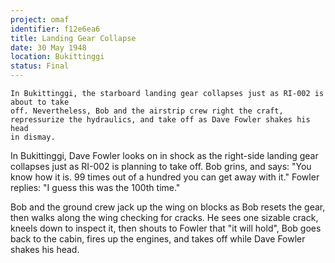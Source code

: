 ```yaml
---
project: omaf
identifier: f12e6ea6
title: Landing Gear Collapse
date: 30 May 1948 
location: Bukittinggi
status: Final
---
```


``` synopsis
In Bukittinggi, the starboard landing gear collapses just as RI-002 is about to take
off. Nevertheless, Bob and the airstrip crew right the craft,
repressurize the hydraulics, and take off as Dave Fowler shakes his head
in dismay.
```

In Bukittinggi, Dave Fowler looks on in shock as the right-side landing
gear collapses just as RI-002 is planning to take off. Bob grins, and
says: "You know how it is. 99 times out of a hundred you can get away
with it." Fowler replies: "I guess this was the 100th time."

Bob and the ground crew jack up the wing on blocks as Bob resets the
gear, then walks along the wing checking for cracks. He sees one sizable
crack, kneels down to inspect it, then shouts to Fowler that "it will
hold", Bob goes back to the cabin, fires up the engines, and takes off
while Dave Fowler shakes his head.
